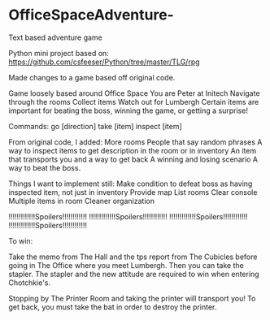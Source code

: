 # OfficeSpaceAdventure-
Text based adventure game

Python mini project based on: https://github.com/csfeeser/Python/tree/master/TLG/rpg

Made changes to a game based off original code.

Game loosely based around Office Space
You are Peter at Initech
Navigate through the rooms
Collect items
Watch out for Lumbergh
Certain items are important for beating the boss, winning the game, or getting a surprise!

Commands:
    go [direction]
    take [item]
    inspect [item]



From original code, I added:
More rooms
People that say random phrases
A way to inspect items to get description in the room or in inventory
An item that transports you and a way to get back
A winning and losing scenario
A way to beat the boss.

Things I want to implement still:
Make condition to defeat boss as having inspected item, not just in inventory
Provide map
List rooms
Clear console
Multiple items in room
Cleaner organization


!!!!!!!!!!!!!Spoilers!!!!!!!!!!!!
!!!!!!!!!!!!!Spoilers!!!!!!!!!!!!
!!!!!!!!!!!!!Spoilers!!!!!!!!!!!!
!!!!!!!!!!!!!Spoilers!!!!!!!!!!!!

To win:

Take the memo from The Hall and the tps report from The Cubicles before going in The Office where you meet Lumbergh.  Then you can take the stapler.  The stapler and the new attitude are required to win when entering Chotchkie's.

Stopping by The Printer Room and taking the printer will transport you!  To get back, you must take the bat in order to destroy the printer.



